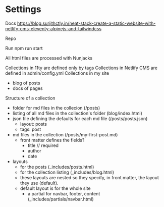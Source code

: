 # Settings

Docs https://blog.surjithctly.in/neat-stack-create-a-static-website-with-netlify-cms-eleventy-alpinejs-and-tailwindcss

Repo

Run npm run start

All html files are processed with Nunjacks

Collections in 11ty are defined only by tags
Collections in Netlify CMS are defined in admin/config.yml
Collections in my site

-   blog of posts
-   docs of pages

Structure of a collection

-   folder for md files in the collecion (/posts)
-   listing of all md files in the collection's folder (blog/index.html)
-   json file defining the defaults for each md file (/posts/posts.json)
    -   layout: posts
    -   tags: post
-   md files in the collection (/posts/my-first-post.md)
    -   front matter defines the fields?
        -   title // required
        -   author
        -   date
-   layouts
    -   for the posts (\_includes/posts.html)
    -   for the collection listing (\_includes/blog.html)
    -   these layouts are nested so they specify, in front matter, the layout they use (default).
    -   default layout is for the whole site
        -   a partial for navbar, footer, content (\_includes/partials/navbar.html)
